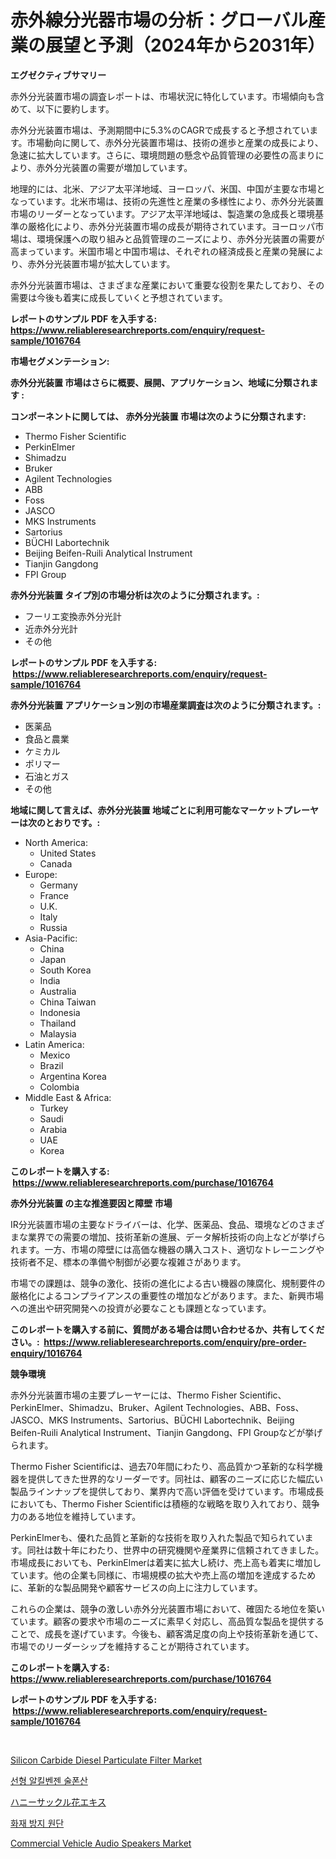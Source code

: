 <p><h1>赤外線分光器市場の分析：グローバル産業の展望と予測（2024年から2031年）</h1></p><p><strong>エグゼクティブサマリー</strong></p>
<p><p>赤外分光装置市場の調査レポートは、市場状況に特化しています。市場傾向も含めて、以下に要約します。</p><p>赤外分光装置市場は、予測期間中に5.3%のCAGRで成長すると予想されています。市場動向に関して、赤外分光装置市場は、技術の進歩と産業の成長により、急速に拡大しています。さらに、環境問題の懸念や品質管理の必要性の高まりにより、赤外分光装置の需要が増加しています。</p><p>地理的には、北米、アジア太平洋地域、ヨーロッパ、米国、中国が主要な市場となっています。北米市場は、技術の先進性と産業の多様性により、赤外分光装置市場のリーダーとなっています。アジア太平洋地域は、製造業の急成長と環境基準の厳格化により、赤外分光装置市場の成長が期待されています。ヨーロッパ市場は、環境保護への取り組みと品質管理のニーズにより、赤外分光装置の需要が高まっています。米国市場と中国市場は、それぞれの経済成長と産業の発展により、赤外分光装置市場が拡大しています。</p><p>赤外分光装置市場は、さまざまな産業において重要な役割を果たしており、その需要は今後も着実に成長していくと予想されています。</p></p>
<p><strong>レポートのサンプル PDF を入手する: <a href="https://www.reliableresearchreports.com/enquiry/request-sample/1016764">https://www.reliableresearchreports.com/enquiry/request-sample/1016764</a></strong></p>
<p><strong>市場セグメンテーション:</strong></p>
<p><strong> 赤外分光装置 市場はさらに概要、展開、アプリケーション、地域に分類されます :</strong></p>
<p><strong>コンポーネントに関しては、 赤外分光装置 市場は次のように分類されます: &nbsp;</strong></p>
<p><ul><li>Thermo Fisher Scientific</li><li>PerkinElmer</li><li>Shimadzu</li><li>Bruker</li><li>Agilent Technologies</li><li>ABB</li><li>Foss</li><li>JASCO</li><li>MKS Instruments</li><li>Sartorius</li><li>BÜCHI Labortechnik</li><li>Beijing Beifen-Ruili Analytical Instrument</li><li>Tianjin Gangdong</li><li>FPI Group</li></ul></p>
<p><strong> 赤外分光装置 タイプ別の市場分析は次のように分類されます。:</strong></p>
<p><ul><li>フーリエ変換赤外分光計</li><li>近赤外分光計</li><li>その他</li></ul></p>
<p><strong>レポートのサンプル PDF を入手する: &nbsp;<a href="https://www.reliableresearchreports.com/enquiry/request-sample/1016764">https://www.reliableresearchreports.com/enquiry/request-sample/1016764</a></strong></p>
<p><strong> 赤外分光装置 アプリケーション別の市場産業調査は次のように分類されます。:</strong></p>
<p><ul><li>医薬品</li><li>食品と農業</li><li>ケミカル</li><li>ポリマー</li><li>石油とガス</li><li>その他</li></ul></p>
<p><strong>地域に関して言えば、赤外分光装置 地域ごとに利用可能なマーケットプレーヤーは次のとおりです。:</strong></p>
<p><ul>
    <li>
        North America:
        <ul>
            <li>United States</li>
            <li>Canada</li>
        </ul>
    </li>
    <li>
        Europe:
        <ul>
            <li>Germany</li>
            <li>France</li>
            <li>U.K.</li>
            <li>Italy</li>
            <li>Russia</li>
        </ul>
    </li>
    <li>
        Asia-Pacific:
        <ul>
            <li>China</li>
            <li>Japan</li>
            <li>South Korea</li>
            <li>India</li>
            <li>Australia</li>
            <li>China Taiwan</li>
            <li>Indonesia</li>
            <li>Thailand</li>
            <li>Malaysia</li>
        </ul>
    </li>
    <li>
        Latin America:
        <ul>
            <li>Mexico</li>
            <li>Brazil</li>
            <li>Argentina Korea</li>
            <li>Colombia</li>
        </ul>
    </li>
    <li>
        Middle East & Africa:
        <ul>
            <li>Turkey</li>
            <li>Saudi</li>
            <li>Arabia</li>
            <li>UAE</li>
            <li>Korea</li>
        </ul>
    </li>
    </ul></p>
<p><strong>このレポートを購入する: &nbsp;<a href="https://www.reliableresearchreports.com/purchase/1016764">https://www.reliableresearchreports.com/purchase/1016764</a></strong></p>
<p><strong>赤外分光装置 の主な推進要因と障壁 市場</strong></p>
<p><p>IR分光装置市場の主要なドライバーは、化学、医薬品、食品、環境などのさまざまな業界での需要の増加、技術革新の進展、データ解析技術の向上などが挙げられます。一方、市場の障壁には高価な機器の購入コスト、適切なトレーニングや技術者不足、標本の準備や制御が必要な複雑さがあります。</p><p>市場での課題は、競争の激化、技術の進化による古い機器の陳腐化、規制要件の厳格化によるコンプライアンスの重要性の増加などがあります。また、新興市場への進出や研究開発への投資が必要なことも課題となっています。</p></p>
<p><strong>このレポートを購入する前に、質問がある場合は問い合わせるか、共有してください。:&nbsp; <a href="https://www.reliableresearchreports.com/enquiry/pre-order-enquiry/1016764">https://www.reliableresearchreports.com/enquiry/pre-order-enquiry/1016764</a></strong></p>
<p><strong>競争環境</strong></p>
<p><p>赤外分光装置市場の主要プレーヤーには、Thermo Fisher Scientific、PerkinElmer、Shimadzu、Bruker、Agilent Technologies、ABB、Foss、JASCO、MKS Instruments、Sartorius、BÜCHI Labortechnik、Beijing Beifen-Ruili Analytical Instrument、Tianjin Gangdong、FPI Groupなどが挙げられます。</p><p>Thermo Fisher Scientificは、過去70年間にわたり、高品質かつ革新的な科学機器を提供してきた世界的なリーダーです。同社は、顧客のニーズに応じた幅広い製品ラインナップを提供しており、業界内で高い評価を受けています。市場成長においても、Thermo Fisher Scientificは積極的な戦略を取り入れており、競争力のある地位を維持しています。</p><p>PerkinElmerも、優れた品質と革新的な技術を取り入れた製品で知られています。同社は数十年にわたり、世界中の研究機関や産業界に信頼されてきました。市場成長においても、PerkinElmerは着実に拡大し続け、売上高も着実に増加しています。他の企業も同様に、市場規模の拡大や売上高の増加を達成するために、革新的な製品開発や顧客サービスの向上に注力しています。</p><p>これらの企業は、競争の激しい赤外分光装置市場において、確固たる地位を築いています。顧客の要求や市場のニーズに素早く対応し、高品質な製品を提供することで、成長を遂げています。今後も、顧客満足度の向上や技術革新を通じて、市場でのリーダーシップを維持することが期待されています。</p></p>
<p><strong>このレポートを購入する: &nbsp; <a href="https://www.reliableresearchreports.com/purchase/1016764">https://www.reliableresearchreports.com/purchase/1016764</a></strong></p>
<p><strong>レポートのサンプル PDF を入手する: &nbsp;<a href="https://www.reliableresearchreports.com/enquiry/request-sample/1016764">https://www.reliableresearchreports.com/enquiry/request-sample/1016764</a></strong><strong></strong></p>
<p>&nbsp;</p>
<p><p><a href="https://github.com/jhcraigie/Market-Research-Report-List-2/blob/main/silicon-carbide-diesel-particulate-filter-market.md">Silicon Carbide Diesel Particulate Filter Market</a></p><p><a href="https://medium.com/@theothessalian/%EB%A6%AC%EB%82%98%EC%95%8C%ED%82%AC%EB%B2%A4%EC%A0%A0%EC%84%A4%ED%8F%B0%EC%82%B0-%EC%8B%9C%EC%9E%A5-%EC%8B%9C%EC%9E%A5cagr-%EC%8B%9C%EC%9E%A5-%EB%8F%99%ED%96%A5-%EB%B0%8F-%EC%84%B1%EC%9E%A5-%EC%A0%84%EB%9E%B5%EC%97%90-%EB%8C%80%ED%95%9C-%ED%86%B5%EC%B0%B0%EB%A0%A5-82d274f0cd75">선형 알킬벤젠 술폰산</a></p><p><a href="https://medium.com/@sophiaard2003/%E9%87%91%E9%8A%80%E8%8A%B1%E3%82%A8%E3%82%AD%E3%82%B9%E5%B8%82%E5%A0%B4%E3%81%AE%E3%82%B7%E3%82%A7%E3%82%A2%E9%80%B2%E5%8C%96%E3%81%A8%E5%B8%82%E5%A0%B4%E6%88%90%E9%95%B7%E3%83%88%E3%83%AC%E3%83%B3%E3%83%892024%E5%B9%B4%E3%81%8B%E3%82%892031%E5%B9%B4%E3%81%BE%E3%81%A7-21ef8ac9f6a3">ハニーサックル花エキス</a></p><p><a href="https://medium.com/@theothessalian/%ED%99%94%EC%9E%AC-%EC%96%B5%EC%A0%9C-%EC%9B%90%EB%8B%A8-%EC%8B%9C%EC%9E%A5%EC%9D%80-%EC%8B%9C%EC%9E%A5-%EC%A0%90%EC%9C%A0%EC%9C%A8-%ED%81%AC%EA%B8%B0-%EB%B0%8F-2031%EB%85%84%EA%B9%8C%EC%A7%80-%EC%98%88%EC%83%81%EB%90%9C-%EC%98%88%EC%B8%A1%EC%97%90-%EC%B4%88%EC%A0%90%EC%9D%84-%EB%A7%9E%EC%B6%A5%EB%8B%88%EB%8B%A4-6799052c9a59">화재 방지 원단</a></p><p><a href="https://github.com/PeterParrish5/Market-Research-Report-List-3/blob/main/commercial-vehicle-audio-speakers-market.md">Commercial Vehicle Audio Speakers Market</a></p></p>
